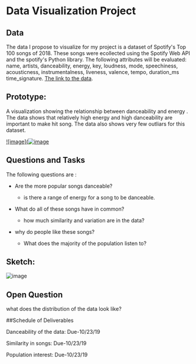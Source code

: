 # Data Visualization Project

## Data
The data I propose to visualize for my project is a dataset of Spotify's Top 100 songs of 2018. These songs were ecollected using the Spotify Web API and the spotify's Python library. The following attributes will be evaluated: name, artists, danceability, energy, key, loudness, mode, speechiness, acousticness, instrumentalness, liveness, valence, tempo, duration_ms 	time_signature. [The link to the data](https://www.kaggle.com/nadintamer/top-spotify-tracks-of-2018).

## Prototype:
A visualization showing the relationship between danceability and energy . The data shows that relatively high energy and high danceability are important to make hit song. The data also shows very few outliars for this dataset.

[![image](![image](https://user-images.githubusercontent.com/44887761/66096192-329cb100-e568-11e9-89c1-c89f054f9702.png)](https://beta.vizhub.com/samemurk21/6af3bc82208e4a56a695f4b0473640d7)

## Questions and Tasks

The following questions are : 

* Are the more popular songs danceable?
  * is there a range of energy for a song to be danceable.

* What do all of these songs have in common?
  * how much similarity and variation are in the data?

* why do people like these songs?
  * What does the majority of the population listen to?


## Sketch:
![image](https://user-images.githubusercontent.com/44887761/66096839-3f220900-e56a-11e9-98e6-eea0e32f7d40.png)

## Open Question
what does the distribution of the data look like?

##Schedule of Deliverables

Danceability of the data:                     Due-10/23/19

Similarity in songs:                          Due-10/23/19

Population interest:                          Due-10/23/19


